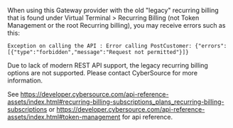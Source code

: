 ﻿When using this Gateway provider with the old "legacy" recurring billing that is found under Virtual Terminal > Recurring Billing (not Token Management or the root Recurring billing), you may receive errors such as this:

```Exception on calling the API : Error calling PostCustomer: {"errors":[{"type":"forbidden","message":"Request not permitted"}]}```

Due to lack of modern REST API support, the legacy recurring billing options are not supported. Please contact CyberSource for more information.

See https://developer.cybersource.com/api-reference-assets/index.html#recurring-billing-subscriptions_plans_recurring-billing-subscriptions or https://developer.cybersource.com/api-reference-assets/index.html#token-management for api reference.